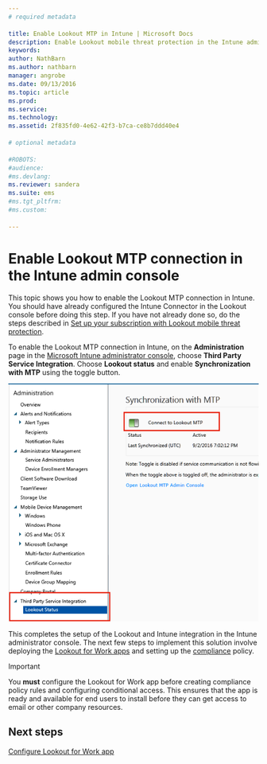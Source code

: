 ```yaml
---
# required metadata

title: Enable Lookout MTP in Intune | Microsoft Docs
description: Enable Lookout mobile threat protection in the Intune admin console.
keywords:
author: NathBarn
ms.author: nathbarn
manager: angrobe
ms.date: 09/13/2016
ms.topic: article
ms.prod:
ms.service:
ms.technology:
ms.assetid: 2f835fd0-4e62-42f3-b7ca-ce8b7ddd40e4

# optional metadata

#ROBOTS:
#audience:
#ms.devlang:
ms.reviewer: sandera
ms.suite: ems
#ms.tgt_pltfrm:
#ms.custom:

---
```


# Enable Lookout MTP connection in the Intune admin console
This topic shows you how to enable the Lookout MTP connection in Intune. You should have already configured the Intune Connector in the Lookout console before doing this step.  If you have not already done so, do the steps described in  [Set up your subscription with Lookout mobile threat protection](set-up-your-subscription-with-lookout-mtp.md).

To enable the Lookout MTP connection in Intune, on the **Administration** page in the [Microsoft Intune administrator console](https://manage.microsoft.com), choose **Third Party Service Integration**. Choose **Lookout status** and enable **Synchronization with MTP** using the toggle button.

![screenshot of the Lookout synchronization page with the enable toggle button highlighted](../media/mtp/lookout-intune-synchronization.png)

This completes the setup of the Lookout and Intune integration in the Intune administrator console.  The next few steps to implement this solution involve deploying the [Lookout for Work apps](configure-and-deploy-lookout-for-work-apps.md) and setting up the [compliance](enable-device-threat-protection-rule-in-compliance-policy.md) policy.

>[!IMPORTANT]
> You **must** configure the Lookout for Work app before creating compliance policy rules and configuring conditional access. This ensures that the app is ready and available for end users to install before they can get access to email or other company resources.
## Next steps
[Configure Lookout for Work app ](configure-and-deploy-lookout-for-work-apps.md)
